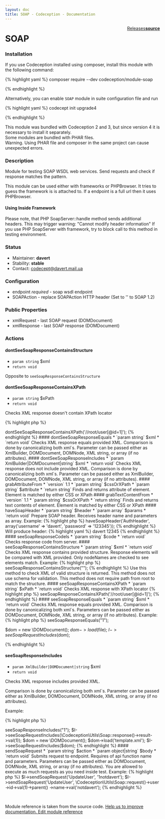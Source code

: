 ```yaml
---
layout: doc
title: SOAP - Codeception - Documentation
---
```




<div class="btn-group" role="group" style="float: right" aria-label="..."><a class="btn btn-default" href="https://github.com/Codeception/module-SOAP/releases">Releases</a><a class="btn btn-default" href="https://github.com/Codeception/module-soap/tree/master/src/Codeception/Module/SOAP.php"><strong>source</strong></a></div>

# SOAP
### Installation

If you use Codeception installed using composer, install this module with the following command:

{% highlight yaml %}
composer require --dev codeception/module-soap

{% endhighlight %}

Alternatively, you can enable `SOAP` module in suite configuration file and run
 
{% highlight yaml %}
codecept init upgrade4

{% endhighlight %}

This module was bundled with Codeception 2 and 3, but since version 4 it is necessary to install it separately.   
Some modules are bundled with PHAR files.  
Warning. Using PHAR file and composer in the same project can cause unexpected errors.  

### Description



Module for testing SOAP WSDL web services.
Send requests and check if response matches the pattern.

This module can be used either with frameworks or PHPBrowser.
It tries to guess the framework is is attached to.
If a endpoint is a full url then it uses PHPBrowser.

#### Using Inside Framework

Please note, that PHP SoapServer::handle method sends additional headers.
This may trigger warning: "Cannot modify header information"
If you use PHP SoapServer with framework, try to block call to this method in testing environment.

### Status

* Maintainer: **davert**
* Stability: **stable**
* Contact: codecept@davert.mail.ua

### Configuration

* endpoint *required* - soap wsdl endpoint
* SOAPAction - replace SOAPAction HTTP header (Set to '' to SOAP 1.2)

### Public Properties

* xmlRequest - last SOAP request (DOMDocument)
* xmlResponse - last SOAP response (DOMDocument)


### Actions

#### dontSeeSoapResponseContainsStructure

* `param string` $xml
* `return void`

Opposite to `seeSoapResponseContainsStructure`


#### dontSeeSoapResponseContainsXPath

* `param string` $xPath
* `return void`

Checks XML response doesn't contain XPath locator

{% highlight php %}

<?php
$I->dontSeeSoapResponseContainsXPath('//root/user[@id=1]');

{% endhighlight %}


#### dontSeeSoapResponseEquals

* `param string` $xml
* `return void`

Checks XML response equals provided XML.

Comparison is done by canonicalizing both xml`s.

Parameter can be passed either as XmlBuilder, DOMDocument, DOMNode, XML string, or array (if no attributes).


#### dontSeeSoapResponseIncludes

* `param XmlBuilder|DOMDocument|string` $xml
* `return void`

Checks XML response does not include provided XML.

Comparison is done by canonicalizing both xml`s.
Parameter can be passed either as XmlBuilder, DOMDocument, DOMNode, XML string, or array (if no attributes).


#### grabAttributeFrom

* `version` 1.1
* `param string` $cssOrXPath
* `param string` $attribute
* `return string`

Finds and returns attribute of element.

Element is matched by either CSS or XPath


#### grabTextContentFrom

* `version` 1.1
* `param string` $cssOrXPath
* `return string`

Finds and returns text contents of element.

Element is matched by either CSS or XPath


#### haveSoapHeader

* `param string` $header
* `param array` $params
* `return void`

Prepare SOAP header.

Receives header name and parameters as array.

Example:

{% highlight php %}

<?php
$I->haveSoapHeader('AuthHeader', array('username' => 'davert', 'password' => '123345'));

{% endhighlight %}

Will produce header:

{% highlight yaml %}
   <soapenv:Header>
     <SessionHeader>
     <AuthHeader>
         <username>davert</username>
         <password>12345</password>
     </AuthHeader>
  </soapenv:Header>

{% endhighlight %}


#### seeSoapResponseCodeIs

* `param string` $code
* `return void`

Checks response code from server.


#### seeSoapResponseContainsStructure

* `param string` $xml
* `return void`

Checks XML response contains provided structure.

Response elements will be compared with XML provided.
Only nodeNames are checked to see elements match.

Example:

{% highlight php %}

<?php

$I->seeSoapResponseContainsStructure("<query><name></name></query>");

{% endhighlight %}

Use this method to check XML of valid structure is returned.
This method does not use schema for validation.
This method does not require path from root to match the structure.


#### seeSoapResponseContainsXPath

* `param string` $xPath
* `return void`

Checks XML response with XPath locator

{% highlight php %}

<?php
$I->seeSoapResponseContainsXPath('//root/user[@id=1]');

{% endhighlight %}


#### seeSoapResponseEquals

* `param string` $xml
* `return void`

Checks XML response equals provided XML.

Comparison is done by canonicalizing both xml`s.

Parameters can be passed either as DOMDocument, DOMNode, XML string, or array (if no attributes).

Example:

{% highlight php %}

<?php
$I->seeSoapResponseEquals("<?xml version="1.0" encoding="UTF-8"?><SOAP-ENV:Envelope><SOAP-ENV:Body><result>1</result></SOAP-ENV:Envelope>");

$dom = new \DOMDocument();
$dom->load($file);
$I->seeSoapRequestIncludes($dom);

{% endhighlight %}


#### seeSoapResponseIncludes

* `param XmlBuilder|DOMDocument|string` $xml
* `return void`

Checks XML response includes provided XML.

Comparison is done by canonicalizing both xml`s.
Parameter can be passed either as XmlBuilder, DOMDocument, DOMNode, XML string, or array (if no attributes).

Example:

{% highlight php %}

<?php
$I->seeSoapResponseIncludes("<result>1</result>");
$I->seeSoapRequestIncludes(\Codeception\Utils\Soap::response()->result->val(1));

$dom = new \DOMDocument();
$dom->load('template.xml');
$I->seeSoapRequestIncludes($dom);

{% endhighlight %}


#### sendSoapRequest

* `param string` $action
* `param object|string` $body
* `return void`

Submits request to endpoint.

Requires of api function name and parameters.
Parameters can be passed either as DOMDocument, DOMNode, XML string, or array (if no attributes).

You are allowed to execute as much requests as you need inside test.

Example:

{% highlight php %}

$I->sendSoapRequest('UpdateUser', '<user><id>1</id><name>notdavert</name></user>');
$I->sendSoapRequest('UpdateUser', \Codeception\Utils\Soap::request()->user
  ->id->val(1)->parent()
  ->name->val('notdavert');

{% endhighlight %}

<p>&nbsp;</p><div class="alert alert-warning">Module reference is taken from the source code. <a href="https://github.com/Codeception/module-soap/tree/master/src/Codeception/Module/SOAP.php">Help us to improve documentation. Edit module reference</a></div>
